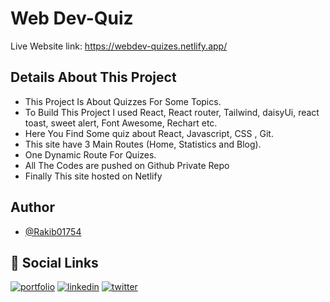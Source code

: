 
# Web Dev-Quiz

Live Website link: https://webdev-quizes.netlify.app/


## Details About This Project

 - This Project Is About Quizzes For Some Topics.
 - To Build This Project I used React, React router, Tailwind, daisyUi, react toast, sweet alert, Font Awesome, Rechart etc. 
 - Here You Find Some quiz about React, Javascript, CSS , Git.
 - This site have 3 Main Routes (Home, Statistics and Blog).
 - One Dynamic Route For Quizes.
 - All The Codes are pushed on Github Private Repo
 - Finally This site hosted on Netlify


## Author

- [@Rakib01754](https://github.com/Rakib01754)


## 🔗 Social Links
[![portfolio](https://img.shields.io/badge/my_portfolio-000?style=for-the-badge&logo=ko-fi&logoColor=white)](https://rakibs-world.netlify.app/)
[![linkedin](https://img.shields.io/badge/linkedin-0A66C2?style=for-the-badge&logo=linkedin&logoColor=white)](https://www.linkedin.com/in/rakib3302/)
[![twitter](https://img.shields.io/badge/twitter-1DA1F2?style=for-the-badge&logo=twitter&logoColor=white)](https://twitter.com/rakib3302)

